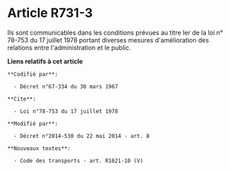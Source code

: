 # Article R731-3

Ils sont communicables dans les conditions prévues au titre Ier de la loi n° 78-753 du 17 juillet 1978 portant diverses
mesures d'amélioration des relations entre l'administration et le public.

**Liens relatifs à cet article**

	**Codifié par**:

	  - Décret n°67-334 du 30 mars 1967

	**Cite**:

	  - Loi n°78-753 du 17 juillet 1978

	**Modifié par**:

	  - Décret n°2014-530 du 22 mai 2014 - art. 8

	**Nouveaux textes**:

	  - Code des transports - art. R1621-10 (V)
